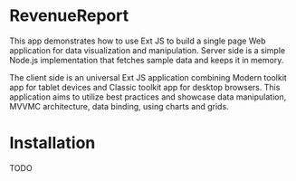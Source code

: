 # RevenueReport

This app demonstrates how to use Ext JS to build a single page Web application
for data visualization and manipulation. Server side is a simple Node.js
implementation that fetches sample data and keeps it in memory.

The client side is an universal Ext JS application combining Modern toolkit app
for tablet devices and Classic toolkit app for desktop browsers. This application
aims to utilize best practices and showcase data manipulation, MVVMC architecture,
data binding, using charts and grids.

# Installation

TODO

